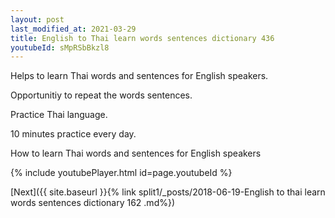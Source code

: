 ```yaml
---
layout: post
last_modified_at: 2021-03-29
title: English to Thai learn words sentences dictionary 436 
youtubeId: sMpRSbBkzl8
---
```

 
 
Helps to learn Thai words and sentences for English speakers.

Opportunitiy to repeat the words sentences. 

Practice Thai language. 
 
10 minutes practice every day. 
 
How to learn Thai words and sentences for English speakers 
 
{% include youtubePlayer.html id=page.youtubeId %}
 
 
[Next]({{ site.baseurl }}{% link  split1/_posts/2018-06-19-English to thai learn words sentences dictionary 162 .md%})
 
